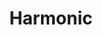 ---
blog: https://harmonicinc.com/insights/blog
facebook: https://facebook.com/harmonicinc
instagram: https://instagram.com/harmonic_inc/
linkedin: https://linkedin.com/company/harmonic
logohandle: harmonicinc
sort: harmonic
title: Harmonic
twitter: https://x.com/HarmonicInc
website: https://www.harmonicinc.com/
youtube: https://youtube.com/user/HarmonicIncVideo
---